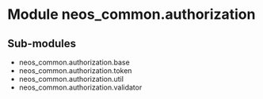 Module neos_common.authorization
================================

Sub-modules
-----------
* neos_common.authorization.base
* neos_common.authorization.token
* neos_common.authorization.util
* neos_common.authorization.validator